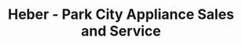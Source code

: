 ---
title: "Heber - Park City Appliance Sales and Service"
url: /heber-city/heber-park-city-appliance-sales-and-service/
shop: appliance
---